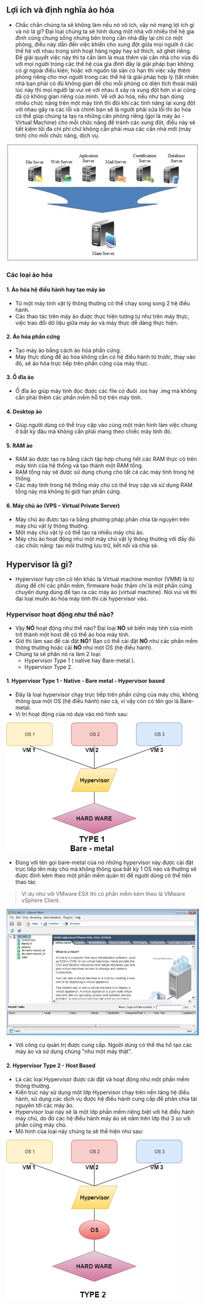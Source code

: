 ## Lợi ích và định nghĩa ảo hóa
- Chắc chắn chúng ta sẽ không làm nếu nó vô ích, vậy nó mang lợi ích gì và nó là gì? Đại loại chúng ta sẽ hình dung một nhà với nhiều thế hệ gia đình cùng chung sống nhưng bên trong căn nhà đấy lại chỉ có một phòng, điều này dẫn đến việc khiến cho xung đột giữa mọi người ở các thế hệ với nhau trong sinh hoạt hàng ngày hay sở thích, sở ghét riêng. Để giải quyết việc này thì ta cần làm là mua thêm vài căn nhà cho vừa đủ với mọi người trong các thế hệ của gia đình đây là giải pháp bạn không có gì ngoài điều kiện, hoặc với nguồn tài sản có hạn thì việc xây thêm phòng riêng cho mọi người trong các thế hệ là giải pháp hợp lý (tất nhiên nhà bạn phải có đủ không gian để cho mỗi phòng có diện tích thoải mái) lúc này thì mọi người lại vui vẻ với nhau ít xảy ra xung đột hơn vì ai cũng đã có không gian riêng của mình. Về với ảo hóa, nếu như bạn dùng nhiều chức năng trên một máy tính thì đôi khi các tính năng lại xung đột với nhau gây ra các lỗi và chính bạn sẽ là người phải sửa lỗi thì ảo hóa có thể giúp chúng ta tạo ra những căn phòng riêng (gọi là máy ảo - Virtual Machine) cho mỗi chức năng để tránh các xung đột, điều này sẽ tiết kiệm tối đa chi phí chứ không cần phải mua các căn nhà mới (máy tính) cho mỗi chức năng, dịch vụ.
<img src = "https://github.com/toan207/VMware-note/blob/master/images/tongquan.jpg">

### Các loại ảo hóa
#### 1. Ảo hóa hệ điều hành hay tạo máy ảo
- Từ một máy tính vật lý thông thường có thể chạy song song 2 hệ điều hành.  
- Các thao tác trên máy ảo được thực hiện tương tự như trên máy thực, việc trao đổi dữ liệu giữa máy ảo và máy thực dễ dàng thực hiện.  

#### 2. Ảo hóa phần cứng
- Tạo máy ảo bằng cách ảo hóa phần cứng.  
- Máy thực dùng để ảo hóa không cần có hệ điều hành từ trước, thay vào đó, sẽ ảo hóa trực tiếp trên phần cứng của máy thực.  

#### 3. Ổ đĩa ảo
- Ổ đĩa ảo giúp máy tính đọc được các file có đuôi .ios hay .img mà không cần phải thêm các phần mềm hỗ trợ trên máy tính.  

#### 4. Desktop ảo
- Giúp người dùng có thể truy cập vào cùng một màn hình làm việc chung ở bất kỳ đâu mà không cần phải mang theo chiếc máy tính đó.

#### 5. RAM ảo
- RAM ảo được tạo ra bằng cách tập hợp chung hết các RAM thực có trên máy tính của hệ thống và tạo thành một RAM tổng.
- RAM tổng này sẽ được sử dụng chung cho tất cả các máy tính trong hệ thống.
- Các máy tính trong hệ thống máy chủ có thể truy cập và sử dụng RAM tổng này mà không bị giới hạn phần cứng.

#### 6. Máy chủ ảo (VPS – Virtual Private Server)
- Máy chủ ảo được tạo ra bằng phương pháp phân chia tài nguyên trên máy chủ vật lý thông thường. 
- Một máy chủ vật lý có thể tạo ra nhiều máy chủ ảo. 
- Máy chủ ảo hoạt động như một máy chủ vật lý thông thường với đầy đủ các chức năng: tạo môi trường lưu trữ, kết nối và chia sẻ.

## Hypervisor là gì?
- Hypervisor hay còn có tên khác là Virtual machine monitor (VMM) là từ dùng để chỉ các phần mềm, firmware hoặc thậm chí là một phần cứng chuyên dụng dùng để tạo ra các máy ảo (virtual machine). Nói vui vẻ thì đại loại muốn ảo hóa máy tính thì cài hypervisor vào.
### Hypervisor hoạt động như thế nào?
- Vậy **NÓ** hoạt động như thế nào? Đại loại **NÓ** sẽ biến máy tính của mình trở thành một host để có thể ảo hóa máy tính.
- Giờ thì làm sao để cài đặt **NÓ**? Bạn có thể cài đặt **NÓ** như các phần mềm thông thường hoặc cài **NÓ** như một OS (hệ điều hành).
- Chúng ta sẽ phân nó ra làm 2 loại:
  - Hypervisor Type 1 ( native hay Bare-metal ).
  - Hypervisor Type 2.
#### 1. Hypervisor Type 1 - Native - Bare metal - Hypervisor based
- Đây là loại hypervisor chạy trực tiếp trên phần cứng của máy chủ, không thông qua một OS (hệ điều hành) nào cả, vì vậy còn có tên gọi là Bare-metal.
- Vị trí hoạt động của nó dựa vào mô hình sau:
<img src = "https://github.com/toan207/VMware-note/blob/master/images/1%20-%20Hypervisor%20Type%201%20-%201.png"> 

- Đúng với tên gọi bare-metal của nó những hypervisor này được cài đặt trực tiếp lên máy chủ mà không thông qua bất kỳ 1 OS nào và thường sẽ được đính kèm theo một phần mềm quản trị để người dùng có thể tiện thao tác  
>Ví dụ như với VMware ESX thì có phần mềm kèm theo là VMware vSphere Client.
<img src = "https://github.com/toan207/VMware-note/blob/master/images/1%20-%20Hypervisor%20Type%201%20-%202.png">

- Với công cụ quản trị được cung cấp. Người dùng có thể tha hồ tạo các máy ảo và sử dụng chúng "như một máy thật".
#### 2. Hypervisor Type 2 - Host Based
- Là các loại Hypervisor được cài đặt và hoạt động như một phần mềm thông thường.
- Kiến trúc này sử dụng một lớp Hypervisor chạy trên nền tảng hệ điều hành, sử dụng các dịch vụ được hệ điều hành cung cấp để phân chia tài nguyên tới các máy ảo.
- Hypervisor loại này sẽ là một lớp phần mềm riêng biệt với hệ điều hành máy chủ, do đó các hệ điều hành máy ảo sẽ nằm trên lớp thứ 3 so với phần cứng máy chủ.
- Mô hình của loại này chúng ta sẽ thể hiện như sau:
<img src = "https://github.com/toan207/VMware-note/blob/master/images/2%20-%20Hypervisor%20Type%202%20-%20Host%20Based.png">

